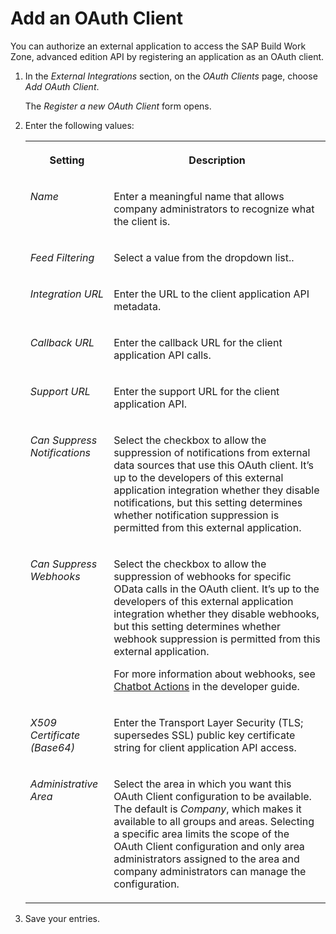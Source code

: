 <!-- loiob3c804e1f999448b8011a475fea1da6c -->

# Add an OAuth Client

You can authorize an external application to access the SAP Build Work Zone, advanced edition API by registering an application as an OAuth client.

1.  In the *External Integrations* section, on the *OAuth Clients* page, choose *Add OAuth Client*.

    The *Register a new OAuth Client* form opens.

2.  Enter the following values:


    <table>
    <tr>
    <th valign="top">

    Setting


    
    </th>
    <th valign="top">

    Description


    
    </th>
    </tr>
    <tr>
    <td valign="top">
    
    *Name*


    
    </td>
    <td valign="top">
    
    Enter a meaningful name that allows company administrators to recognize what the client is.


    
    </td>
    </tr>
    <tr>
    <td valign="top">
    
    *Feed Filtering*


    
    </td>
    <td valign="top">
    
    Select a value from the dropdown list..


    
    </td>
    </tr>
    <tr>
    <td valign="top">
    
    *Integration URL*


    
    </td>
    <td valign="top">
    
    Enter the URL to the client application API metadata.


    
    </td>
    </tr>
    <tr>
    <td valign="top">
    
    *Callback URL*


    
    </td>
    <td valign="top">
    
    Enter the callback URL for the client application API calls.


    
    </td>
    </tr>
    <tr>
    <td valign="top">
    
    *Support URL*


    
    </td>
    <td valign="top">
    
    Enter the support URL for the client application API.


    
    </td>
    </tr>
    <tr>
    <td valign="top">
    
    *Can Suppress Notifications*


    
    </td>
    <td valign="top">
    
    Select the checkbox to allow the suppression of notifications from external data sources that use this OAuth client. It’s up to the developers of this external application integration whether they disable notifications, but this setting determines whether notification suppression is permitted from this external application.


    
    </td>
    </tr>
    <tr>
    <td valign="top">
    
    *Can Suppress Webhooks*


    
    </td>
    <td valign="top">
    
    Select the checkbox to allow the suppression of webhooks for specific OData calls in the OAuth client. It’s up to the developers of this external application integration whether they disable webhooks, but this setting determines whether webhook suppression is permitted from this external application.

    For more information about webhooks, see [Chatbot Actions](50-Chatbots/chatbot-actions-f640146.md) in the developer guide.


    
    </td>
    </tr>
    <tr>
    <td valign="top">
    
    *X509 Certificate \(Base64\)*


    
    </td>
    <td valign="top">
    
    Enter the Transport Layer Security \(TLS; supersedes SSL\) public key certificate string for client application API access.


    
    </td>
    </tr>
    <tr>
    <td valign="top">
    
    *Administrative Area*


    
    </td>
    <td valign="top">
    
    Select the area in which you want this OAuth Client configuration to be available. The default is *Company*, which makes it available to all groups and areas. Selecting a specific area limits the scope of the OAuth Client configuration and only area administrators assigned to the area and company administrators can manage the configuration.


    
    </td>
    </tr>
    </table>
    
3.  Save your entries.


